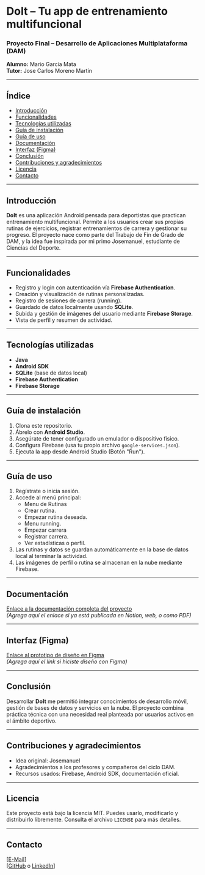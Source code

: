 # DoIt – Tu app de entrenamiento multifuncional

### Proyecto Final – Desarrollo de Aplicaciones Multiplataforma (DAM)
**Alumno:** Mario García Mata  
**Tutor:** Jose Carlos Moreno Martín

---

## Índice

- [Introducción](#introducción)
- [Funcionalidades](#funcionalidades)
- [Tecnologías utilizadas](#tecnologías-utilizadas)
- [Guía de instalación](#guía-de-instalación)
- [Guía de uso](#guía-de-uso)
- [Documentación](#documentación)
- [Interfaz (Figma)](#interfaz-figma)
- [Conclusión](#conclusión)
- [Contribuciones y agradecimientos](#contribuciones-y-agradecimientos)
- [Licencia](#licencia)
- [Contacto](#contacto)

---

## Introducción

**DoIt** es una aplicación Android pensada para deportistas que practican entrenamiento multifuncional. Permite a los usuarios crear sus propias rutinas de ejercicios, registrar entrenamientos de carrera y gestionar su progreso. El proyecto nace como parte del Trabajo de Fin de Grado de DAM, y la idea fue inspirada por mi primo Josemanuel, estudiante de Ciencias del Deporte.

---

## Funcionalidades

- Registro y login con autenticación vía **Firebase Authentication**.
- Creación y visualización de rutinas personalizadas.
- Registro de sesiones de carrera (running).
- Guardado de datos localmente usando **SQLite**.
- Subida y gestión de imágenes del usuario mediante **Firebase Storage**.
- Vista de perfil y resumen de actividad.

---

## Tecnologías utilizadas

- **Java**
- **Android SDK**
- **SQLite** (base de datos local)
- **Firebase Authentication**
- **Firebase Storage**

---

## Guía de instalación

1. Clona este repositorio.
2. Ábrelo con **Android Studio**.
3. Asegúrate de tener configurado un emulador o dispositivo físico.
4. Configura Firebase (usa tu propio archivo `google-services.json`).
5. Ejecuta la app desde Android Studio (Botón "Run").

---

## Guía de uso

1. Regístrate o inicia sesión.
2. Accede al menú principal:
   - Menu de Rutinas
   - Crear rutina.
   - Empezar rutina deseada.
   - Menu running.
   - Empezar carrera
   - Registrar carrera.
   - Ver estadísticas o perfil.
3. Las rutinas y datos se guardan automáticamente en la base de datos local al terminar la actividad.
4. Las imágenes de perfil o rutina se almacenan en la nube mediante Firebase.

---

## Documentación

[Enlace a la documentación completa del proyecto](#)  
*(Agrega aquí el enlace si ya está publicada en Notion, web, o como PDF)*

---

## Interfaz (Figma)

[Enlace al prototipo de diseño en Figma](#)  
*(Agrega aquí el link si hiciste diseño con Figma)*

---

## Conclusión

Desarrollar **DoIt** me permitió integrar conocimientos de desarrollo móvil, gestión de bases de datos y servicios en la nube. El proyecto combina práctica técnica con una necesidad real planteada por usuarios activos en el ámbito deportivo.

---

## Contribuciones y agradecimientos

- Idea original: Josemanuel
- Agradecimientos a los profesores y compañeros del ciclo DAM.
- Recursos usados: Firebase, Android SDK, documentación oficial.

---

## Licencia

Este proyecto está bajo la licencia MIT. Puedes usarlo, modificarlo y distribuirlo libremente. Consulta el archivo `LICENSE` para más detalles.

---

## Contacto

[[E-Mail](mariogarciamata2005@gmail.com)]  
[[GitHub](https://github.com/Mar-val0509) o [LinkedIn](https://www.linkedin.com/in/mario-garc%C3%ADa-mata-6493b832a/)]

